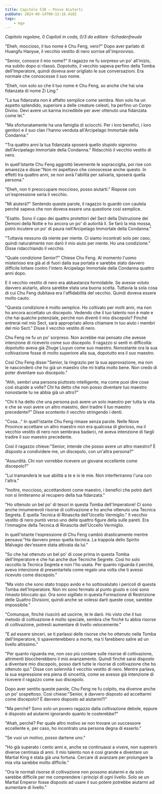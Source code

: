 ```yaml
---
title: Capitolo 538 – Posso Aiutarti
pubDate: 2024-06-14T00:13:16.410Z
tags:
    - mga
---
```



<em>Capitolo regolare,
0 Capitoli in coda, 0/3
da editare
-Schadenfreude</em>


"Eheh, moccioso, il tuo nome è Chu Feng, vero?" Dopo aver parlato di Huangfu Haoyue, il vecchio vestito di nero sorrise all'improvviso.


"Senior, conosce il mio nome?" Il ragazzo ne fu sorpreso un po' all'inizio, ma subito dopo si rilassò. Dopotutto, il vecchio sapeva perfino della Tomba dell'Imperatore, quindi doveva aver origliato le sue conversazioni. Era normale che conoscesse il suo nome.


"Eheh, non solo so che il tuo nome è Chu Feng, so anche che hai una fidanzata di nome Zi Ling."


"La tua fidanzata non è affatto semplice come sembra. Non solo ha un aspetto splendido, superiore a delle creature celesti, ha perfino un Corpo Divino. Devi avere un karma incredibile per aver ottenuto una fidanzata come lei."


"Ma sfortunatamente ha una famiglia di sciocchi. Per i loro benefici, i loro genitori e il suo clan l'hanno venduta all'Arcipelago Immortale della Condanna."


"Tra quattro anni la tua fidanzata sposerà quello stupido signorino dell'Arcipelago Immortale della Condanna." Ridacchiò il vecchio vestito di nero.


In quell'istante Chu Feng aggrottò lievemente le sopracciglia, poi rise con amarezza e disse:"Non mi aspettavo che conoscesse anche questo. In effetti tra quattro anni, se non avrà l'abilità per salvarla, sposerà quella persona."


"Eheh, non ti preoccupare moccioso, posso aiutarti." Rispose con un'espressione seria il vecchio.


"Mi aiuterà?" Sentendo queste parole, il ragazzo lo guardò con cautela perché sapeva che non doveva essere una questione così semplice.


"Esatto. Sono il capo dei quattro protettori del Sect della Distruzione dei Demoni della Notte e ho ancora un po' di autorità lì. Se farò la mia mossa, potrò incutere un po' di paura nell'Arcipelago Immortale della Condanna."


"Tuttavia nessuno dà niente per niente. Ci siamo incontrati solo per caso, quindi naturalmente non darò il mio aiuto per niente. Ho una condizione." Disse ridacchiando il vecchio.


"Quale condizione Senior?" Chiese Chu Feng. Al momento l'uomo misterioso era già al di fuori dalla sua portata e sarebbe stato davvero difficile lottare contro l'intero Arcipelago Immortale della Condanna quattro anni dopo.


E il vecchio vestito di nero era abbastanza formidabile. Se avesse voluto davvero aiutarlo, allora sarebbe stata una buona scelta. Tuttavia la sola cosa di cui Chu Feng dubitava era l'affidabilità del vecchio. Quindi doveva essere molto cauto.


"Questa condizione è molto semplice. Ho coltivato per molti anni, ma non ho ancora accettato un discepolo. Vedendo che il tuo talento non è male e che hai qualche potenziale, perché non diventi il mio discepolo? Finché entrerai nel mio Sect, sarà appropriato allora chiamare in tuo aiuto i membri del mio Sect." Disse il vecchio vestito di nero.


Chu Feng ne fu un po' sorpreso. Non avrebbe mai pensato che avesse intenzione di riceverlo come suo discepolo. Il ragazzo si sentì in difficoltà: dopotutto aveva già Zhuge Liuyun come suo maestro. Nonostante ora la sua coltivazione fosse di molto superiore alla sua, dopotutto era il suo maestro.


Così Chu Feng disse:"Senior, la ringrazio per la sua approvazione, ma non le nasconderò che ho già un maestro che mi tratta molto bene. Non credo di poter diventare suo discepolo."


"Ahh, sembri una persona piuttosto intelligente, ma come puoi dire cose così stupide a volte? Chi ha detto che non posso diventare tuo maestro nonostante tu ne abbia già un altro?"


"Chi ti ha detto che una persona può avere un solo maestro per tutta la vita e che se vuoi avere un altro maestro, devi tradire il tuo maestro precedente?" Disse scontento il vecchio stringendo i denti.


"Cosa..." In quell'istante Chu Feng rimase senza parole. Nelle Nove Province accettare un altro maestro non era qualcosa di glorioso, ma il vecchio vestito di nero non sembrava badarci, né aveva intenzione di fargli tradire il suo maestro precedente.


Così il ragazzo chiese:"Senior, intende che posso avere un altro maestro? È disposto a condividere me, un discepolo, con un'altra persona?"


"Assurdità. Chi non vorrebbe ricevere un giovane eccellente come discepolo?"


"Lui tramanderà le sue abilità a te e io le mie. Non interferiranno l'una con l'altra."


"Inoltre, moccioso, accettandomi come maestro, i benefici che potrò darti non si limiteranno al recupero della tua fidanzata."


"Ho ottenuto un bel po' di tesori in questa Tomba dell'Imperatore! Ci sono anche innumerevoli risorse di coltivazione e ho anche ottenuto una Tecnica Segreta. È quella Tecnica di Rinascita dell'Uccello Vermiglio." Il vecchio vestito di nero puntò verso uno delle quattro figure della sulle pareti. Era l'immagine della Tecnica di Rinascita dell'Uccello Vermiglio.


In quell'istante l'espressione di Chu Feng cambiò drasticamente mentre pensava:"Ha davvero preso quella tecnica. La trappola dello Spirito Malvagio dev'essere stata attivata da lui."


"So che hai ottenuto un bel po' di cose prima in questa Tomba dell'Imperatore e che hai anche due Tecniche Segrete. Così ho solo raccolto la Tecnica Segreta e non l'ho usata. Per quanto riguarda il perché, avevo intenzione di presentartela come regalo una volta che ti avessi ricevuto come discepolo."


"Ma visto che sono stato troppo avido e ho sottovalutato i pericoli di questa Tomba dell'Imperatore. Non mi sono fermato al punto giusto e così sono rimasto bloccato qui. Ora sono sigillato in questa Formazione di Restrizione delle Quattro Divisioni, quindi anche se volessi darti queste cose, sarebbe impossibile."


"Comunque, finché riuscirò ad uscirne, te le darò. Ho visto che il tuo metodo di coltivazione è molto speciale, sembra che finché tu abbia risorse di coltivazione, potresti aumentare di livello velocemente."


"E ad essere sinceri, se ti parlassi delle risorse che ho ottenuto nella Tomba dell'Imperatore, ti spaventerebbero a morte, ma ti farebbero salire ad un livello altissimo."


"Per quanto riguarda me, non oso più contare sulle risorse di coltivazione, altrimenti bloccherebbero il mio avanzamento. Quindi finché sarai disposto a diventare mio discepolo, posso darti tutte le risorse di coltivazione che ho ottenuto qui." Disse con solennità il vecchio vestito di nero. Mentre parlava, la sua espressione era piena di sincerità, come se avesse già intenzione di ricevere il ragazzo come suo discepolo.


Dopo aver sentito queste parole, Chu Feng ne fu colpito, ma divenne anche un po' sospettoso. Così chiese:"Senior, è davvero disposto ad accettarmi come discepolo? È davvero disposto ad aiutarmi?!"


"Ma perché? Sono solo un povero ragazzo dalla coltivazione debole, eppure è disposto ad aiutarmi ignorando quanto le costerebbe?"


"Ahah, perché? Per quale altro motivo se non trovare un successore eccellente e, per caso, ho incontrato una persona degna di esserlo."


"Se vuoi un motivo, posso dartene uno."


"Ho già superato i cento anni e, anche se continuassi a vivere, non supererò diverse centinaia di anni. Il mio talento non è così grande e diventare un Martial King è stata già una fortuna. Cercare di avanzare per prolungare la mia vita sarebbe molto difficile."


"Ora le normali risorse di coltivazione non possono aiutarmi e da solo sarebbe difficile per me comprendere i principi di ogni livello. Solo se un Martial Emperor fosse disposto ad usare il suo potere potrebbe aiutarmi ad aumentare di livello."
                                


                                



